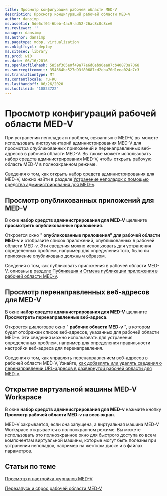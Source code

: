 ```yaml
---
title: Просмотр конфигураций рабочей области MED-V
description: Просмотр конфигураций рабочей области MED-V
author: dansimp
ms.assetid: 5de6cf04-6beb-4ac9-ad52-26ac8c0c8ce6
ms.reviewer: ''
manager: dansimp
ms.author: dansimp
ms.pagetype: mdop, virtualization
ms.mktglfcycl: deploy
ms.sitesec: library
ms.prod: w10
ms.date: 06/16/2016
ms.openlocfilehash: 585af305e0f49a77e6d0eb90ea87cb40873a7068
ms.sourcegitcommit: 354664bc527d93f80687cd2eba70d1eea024c7c3
ms.translationtype: MT
ms.contentlocale: ru-RU
ms.lasthandoff: 06/26/2020
ms.locfileid: "10823722"
---
```

# Просмотр конфигураций рабочей области MED-V


При устранении неполадок и проблем, связанных с MED-V, вы можете использовать инструментарий администрирования MED-V для просмотра опубликованных приложений и перенаправленных веб-адресов в рабочей области MED-V. Вы также можете использовать набор средств администрирования MED-V, чтобы открыть рабочую область MED-V в полноэкранном режиме.

Сведения о том, как открыть набор средств администрирования для MED-V, можно найти в разделе [Устранение неполадок с помощью средства администрирования для MED-v](troubleshooting-med-v-by-using-the-administration-toolkit.md).

## Просмотр опубликованных приложений для MED-V


В окне **набор средств администрирования для MED-V** щелкните **просмотреть опубликованные приложения**.

Откроется окно " **опубликованные приложения" для рабочей области MED-v** и отобразите список приложений, опубликованных в рабочей области MED-v. Эти сведения можно использовать для устранения определенных проблем, например для определения того, было ли приложение опубликовано должным образом.

Сведения о том, как публиковать приложения в рабочей области MED-V, описаны [в разделе Публикация и Отмена публикации приложения в рабочей области MED-v](how-to-publish-and-unpublish-an-application-on-the-med-v-workspace.md).

## Просмотр перенаправленных веб-адресов для MED-V


В окне **набор средств администрирования для MED-V** щелкните **Просмотреть перенаправленные веб-адреса**.

Откроется диалоговое окно " **рабочие области MED-v** ", в котором будет отображен список веб-адресов, указанных для рабочей области MED-v. Эти сведения можно использовать для устранения определенных проблем, например для определения правильности настройки веб-адреса для перенаправления.

Сведения о том, как управлять перенаправлением веб-адресов в рабочей области MED-V, Узнайте, [как добавлять или удалять сведения о перенаправлении URL-адресов в развернутой рабочей области для MED-v](how-to-add-or-remove-url-redirection-information-in-a-deployed-med-v-workspace.md).

## <a href="" id="bkmk-fullscreen"></a>Открытие виртуальной машины MED-V Workspace


В окне **набор средств администрирования для MED-v** нажмите кнопку **Просмотр рабочей области MED-v на весь экран**.

MED-V закрывается, если она запущена, а виртуальная машина MED-V Workspace открывается в полноэкранном режиме. Вы можете использовать это полноэкранное окно для быстрого доступа ко всем компонентам виртуальной машины, которые могут быть полезны при устранении неполадок, например на жестком диске и в файлах параметров.

## Статьи по теме


[Просмотр и настройка журналов MED-V](viewing-and-configuring-med-v-logs.md)

[Перезапуск и сброс рабочей области MED-V](restarting-and-resetting-a-med-v-workspace.md)

 

 





